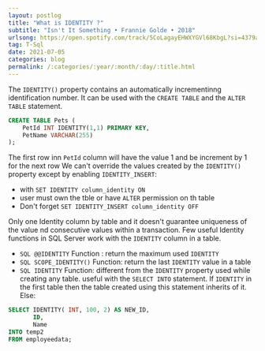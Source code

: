 ```yaml
---
layout: postlog
title: "What is IDENTITY ?"
subtitle: "Isn't It Something • Frannie Golde • 2018"
urlsong: https://open.spotify.com/track/5CoLagayEHWXYGVl68KbgL?si=4379a9c12721495b
tag: T-Sql
date: 2021-07-05
categories: blog
permalink: /:categories/:year/:month/:day/:title.html
---
```

The `IDENTITY()` property contains an automatically incrementinng identification number. It can be used with the `CREATE TABLE` and the  `ALTER TABLE` statement. 

```sql
CREATE TABLE Pets (
    PetId INT IDENTITY(1,1) PRIMARY KEY,
    PetName VARCHAR(255)
);
```

    
The first row inn `PetId` column will have the value 1 and be increment by 1 for the next row 
We can't override the values created by the `IDENTITY()` property except by enabling `IDENTITY_INSERT`:
- with `SET IDENTITY column_identity ON`
- user must own the tble or have `ALTER` permission on th table
- Don't forget `SET IDENTITY_INSERT column_identity OFF`

Only one Identity column by table and it doesn't guarantee uniqueness of the value nd  consecutive values  within a transaction. Few useful Identity functions in SQL Server work with the `IDENTITY` column in a table.
- `SQL @@IDENTITY` Function : return the maximum used `IDENTITY`
- `SQL SCOPE_IDENTITY()` Function: return the last `IDENTITY` value in a table
- `SQL IDENTITY` Function: different from the `IDENTITY` property used while creating any table. useful with the `SELECT INTO` statement. If `IDENTITY` in the first table then the table created using this statement inherits of it. Else:
    
```sql
SELECT IDENTITY( INT, 100, 2) AS NEW_ID, 
       ID, 
       Name
INTO temp2
FROM employeedata;
```
     
          


